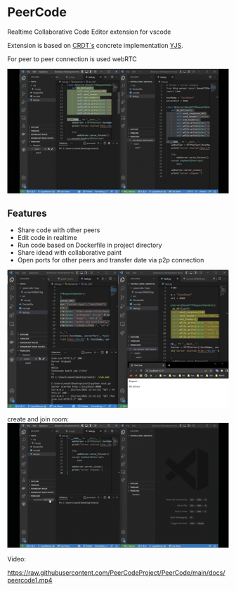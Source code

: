 # PeerCode

Realtime Collaborative Code Editor extension for vscode

Extension is based on [CRDT`s](https://en.wikipedia.org/wiki/Conflict-free_replicated_data_type)
concrete implementation [YJS](https://github.com/yjs/yjs).

For peer to peer connection is used webRTC

![example](docs/example1.gif)

## Features

* Share code with other peers
* Edit code in realtime
* Run code based on Dockerfile in project directory
* Share idead with collaborative paint
* Open ports for other peers and transfer date via p2p connection

![example](docs/example.png)

create and join room:
![Join](docs/start.gif)

Video:

<https://raw.githubusercontent.com/PeerCodeProject/PeerCode/main/docs/peercode1.mp4>
